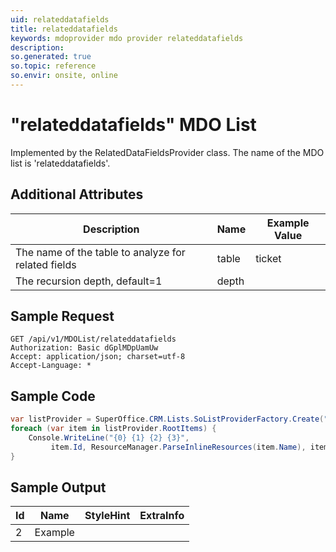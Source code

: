 ```yaml
---
uid: relateddatafields
title: relateddatafields
keywords: mdoprovider mdo provider relateddatafields
description: 
so.generated: true
so.topic: reference
so.envir: onsite, online
---
```


# "relateddatafields" MDO List




Implemented by the <see cref="T:SuperOffice.CRM.Lists.RelatedDataFieldsProvider">RelatedDataFieldsProvider</see> class.
The name of the MDO list is 'relateddatafields'.

## Additional Attributes

| Description | Name | Example Value |
|-----|-----|------|
|The name of the table to analyze for related fields| table|ticket|
|The recursion depth, default=1| depth||





## Sample Request

```http!
GET /api/v1/MDOList/relateddatafields
Authorization: Basic dGplMDpUamUw
Accept: application/json; charset=utf-8
Accept-Language: *

```

## Sample Code
```cs
var listProvider = SuperOffice.CRM.Lists.SoListProviderFactory.Create("relateddatafields", forceFlatList: true);
foreach (var item in listProvider.RootItems) {
    Console.WriteLine("{0} {1} {2} {3}", 
         item.Id, ResourceManager.ParseInlineResources(item.Name), item.StyleHint, item.ExtraInfo);
}
```

## Sample Output

|Id   | Name  |StyleHint|ExtraInfo |
| --- | ----- | ------- | -------- |
| 2 | Example | | |

